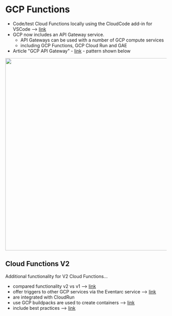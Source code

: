 # GCP Functions

- Code/test Cloud Functions locally using the CloudCode add-in for VSCode --> [link](https://atamel.dev/posts/2022/12-12_introduce_functions_in_cloud_code/)
- GCP now includes an API Gateway service.  
    - API Gateways can be used with a number of GCP compute services 
    - including GCP Functions, GCP Cloud Run and GAE
- Article "GCP API Gateway" - [link](https://cloud.google.com/api-gateway/docs/about-api-gateway) - pattern shown below

<img src="https://github.com/lynnlangit/gcp-essentials/blob/master/7_sample_data/images/gcp-api-gateway.png" width=600>

## Cloud Functions V2

Additional functionality for V2 Cloud Functions...   
- compared functionality v2 vs v1 --> [link](https://cloud.google.com/functions/docs/concepts/version-comparison)
- offer triggers to other GCP services via the Eventarc service --> [link](https://cloud.google.com/functions/docs/calling/eventarc)
- are integrated with CloudRun 
- use GCP buildpacks are used to create containers --> [link](https://cloud.google.com/docs/buildpacks/overview)
- include best practices --> [link](https://cloud.google.com/functions/docs/bestpractices/tips)
